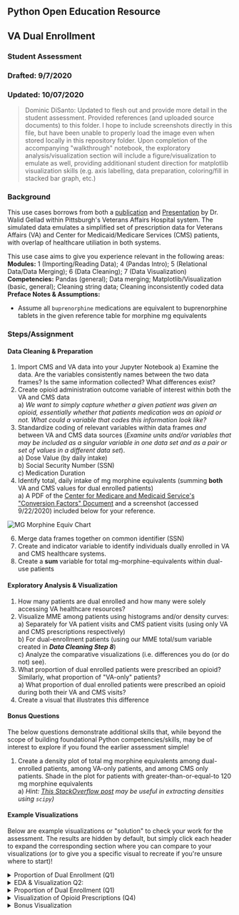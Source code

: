 ## Python Open Education Resource
## VA Dual Enrollment 
### Student Assessment
### Drafted: 9/7/2020
### Updated: 10/07/2020
 > Dominic DiSanto: Updated to flesh out and provide more detail in the student assessment. Provided references (and uploaded source documents) to this folder. I hope to include screenshots directly in this file, but have been unable to properly load the image even when stored locally in this repository folder. Upon completion of the accompanying "walkthrough" notebook, the exploratory analysis/visualization section will include a figure/visualization to emulate as well, providing additionanl student direction for matplotlib visualization skills (e.g. axis labelling, data preparation, coloring/fill in stacked bar graph, etc.) 

### Background  
This use cases borrows from both a [publication](https://www.ncbi.nlm.nih.gov/pmc/articles/PMC6219924/) and [Presentation](https://www.hsrd.research.va.gov/for_researchers/cyber_seminars/archives/video_archive.cfm?SessionID=3543)  by Dr. Walid Gellad within Pittsburgh's Veterans Affairs Hospital system. The simulated data emulates a simplified set of prescription data for Veterans Affairs (VA) and Center for Medicaid/Medicare Services (CMS) patients, with overlap of healthcare utiliation in both systems. 
  
This use case aims to give you experience relevant in the following areas: \
**Modules:** 1 (Importing/Reading Data); 4 (Pandas Intro); 5 (Relational Data/Data Merging); 6 (Data Cleaning); 7 (Data Visualization) \
**Competencies:** Pandas (general); Data merging; Matplotlib/Visualization (basic, general); Cleaning string data; Cleaning inconsistently coded data   
**Preface Notes & Assumptions:**  
- Assume all `buprenorphine` medications are equivalent to buprenorphine tablets in the given reference table for morphine mg equivalents 

### Steps/Assignment

#### Data Cleaning & Preparation
1) Import CMS and VA data into your Jupyter Notebook
    a) Examine the data. Are the variables consistently names between the two data frames? Is the same information collected? What differences exist? 
2) Create opioid administration outcome variable of interest within both the VA and CMS data  
    a) *We want to simply capture whether a given patient was given an opioid, essentially whether that patients medication was an opioid or not. What could a variable that codes this information look like?*
3) Standardize coding of relevant variables within data frames *and* between VA and CMS data sources (*Examine units and/or variables that may be included as a singular variable in one data set and as a pair or set of values in a different data set*).  
    a) Dose Value (by daily intake)  
    b) Social Security Number (SSN)  
    c) Medication Duration    
4) Identify total, daily intake of mg morphine equivalents (summing **both** VA and CMS values for dual enrolled patients)  
    a) A PDF of the [Center for Medicare and Medicaid Service's "Conversion Factors" Document](https://www.cms.gov/Medicare/Prescription-Drug-coverage/PrescriptionDrugCovContra/Downloads/Opioid-Morphine-EQ-Conversion-Factors-Aug-2017.pdf) and a screenshot (accessed 9/22/2020) included below for your reference.  
       
![MG Morphine Equiv Chart](https://github.com/domdisanto/Python_OER/blob/master/Use%20Cases/VA%20Dual%20Enrollment%20Case/Instructor%20Materials/Opioid_MorphineMgEquiv.JPG)
  

6) Merge data frames together on common identifier (SSN)  
7) Create and indicator variable to identify individuals dually enrolled in VA and CMS healthcare systems.    
8) Create a **sum** variable for total mg-morphine-equivalents within dual-use patients    
    
    
#### Exploratory Analysis & Visualization
1) How many patients are dual enrolled and how many were solely accessing VA healthcare resources?  
2) Visualize MME among patients using histograms and/or density curves:  
    a) Separately for VA patient visits and CMS patient visits (using only VA and CMS prescriptions respectively)  
    b) For dual-enrollment patients (using our MME total/sum variable created in ***Data Cleaning Step 8***)   
    c) Analyze the comparative visualizations (i.e. differences you do (or do not) see).
3) What proportion of dual enrolled patients were prescribed an opioid? Similarly, what proportion of "VA-only" patients?  
     a) What proportion of dual enrolled patients were prescribed an opioid during both their VA and CMS visits? 
4) Create a visual that illustrates this difference    


#### Bonus Questions

The below questions demonstrate additional skills that, while beyond the scope of building foundational Python competencies/skills, may be of interest to explore if you found the earlier assessment simple!

1) Create a density plot of total mg morphine equivalents among dual-enrolled patients, among VA-only patients, and among CMS only patients. Shade in the plot for patients with greater-than-or-equal-to 120 mg morphine equivalents   
     a) *Hint: [This StackOverflow post](https://stackoverflow.com/questions/39666591/how-to-extract-x-y-data-from-kdensity-plot-from-matplotlib-for-python) may be useful in extracting densities using `scipy`)*


#### Example Visualizations  
  
Below are example visualizations or "solution" to check your work for the assessment. The results are hidden by default, but simply click each header to expand the corresponding section where you can compare to your visualizations (or to give you a specific visual to recreate if you're unsure where to start)!
   
<details>  
<summary> Proportion of Dual Enrollment (Q1) </summary>
In total, there are 808 patients, 424 VA-only patients and 384 CMS patients. All of the CMS patients are contained within the VA data, so we also have 384 dual-enrolled patients. 

![Dual Enrollment Bar](https://github.com/domdisanto/Python_OER/blob/master/Use%20Cases/VA%20Dual%20Enrollment%20Case/Instructor%20Materials/Dual_Enrollment_bar.png)  
</details>  

  
<details>
<summary>EDA & Visualization Q2:</summary>    
 
![CMS MME Density](https://github.com/domdisanto/Python_OER/blob/master/Use%20Cases/VA%20Dual%20Enrollment%20Case/Instructor%20Materials/CMS_MME_Dens.png)
![CMS MME Histogram](https://github.com/domdisanto/Python_OER/blob/master/Use%20Cases/VA%20Dual%20Enrollment%20Case/Instructor%20Materials/CMS_MME_Hist.png)  
![VA MME Density](https://github.com/domdisanto/Python_OER/blob/master/Use%20Cases/VA%20Dual%20Enrollment%20Case/Instructor%20Materials/VA_MME_Dens.png)
![VA MME Histogram](https://github.com/domdisanto/Python_OER/blob/master/Use%20Cases/VA%20Dual%20Enrollment%20Case/Instructor%20Materials/VA_MME_Hist.png)    
![Dual MME Density](https://github.com/domdisanto/Python_OER/blob/master/Use%20Cases/VA%20Dual%20Enrollment%20Case/Instructor%20Materials/Dual_MME_Dens.png)
![Dual MME Histogram](https://github.com/domdisanto/Python_OER/blob/master/Use%20Cases/VA%20Dual%20Enrollment%20Case/Instructor%20Materials/Dual_MME_Hist.png)  
</details>


<details>  
<summary> Proportion of Dual Enrollment (Q1) </summary>
Of 424 total "VA-only" patients, 157, (37.03%) were prescribed an opioid by their respective VA hospital.      <br>
Of 384 total "CMS-only" patients, 196, (51.04%) were prescribed an opioid by their CMS hospital visit.     <br>
Of 384 total dually-enrolled patients, 274, (71.35%) were prescribed an opioid by either the VA *or* CMS healthcare systems.    <br>
Of 384 total dually-enrolled patients, 79, (20.57%) were prescribed an opioid by either the VA *or* CMS healthcare systems.   <br>
</details>  

<details>  
<summary> Visualization of Opioid Prescriptions (Q4)  </summary>
Included are some example, summary visualiations for Question 4, but the question is deliberately left open-ended, so your visualizations may not mirror teh format or structure (or possibly even contain different information) than those presented below. Proper visualizations should include a descriptive title, label axes, sufficiently be able to present information with little-to-no additional description/contextualization.     
   
A last note, there is nothing "incorrect" about plotting frequencies when comparing our patient populations. However as we are most interested in comparing differences in "rates", proportions/percentages convey a more apt comparison than do simple frequency/count data.  

![Opioid Proportion (1)](https://github.com/domdisanto/Python_OER/blob/master/Use%20Cases/VA%20Dual%20Enrollment%20Case/Instructor%20Materials/q4_opioid_viz1.png)  
![Opioid Proportion (2)](https://github.com/domdisanto/Python_OER/blob/master/Use%20Cases/VA%20Dual%20Enrollment%20Case/Instructor%20Materials/q4_opioid_viz2.png)  
</details>

<details>
<summary> Bonus Visualization</summary> 
 
![VA Bonus Shade Density](https://github.com/domdisanto/Python_OER/blob/master/Use%20Cases/VA%20Dual%20Enrollment%20Case/Instructor%20Materials/VA_bonusviz.png)
![Dual Bonus Shade Density](https://github.com/domdisanto/Python_OER/blob/master/Use%20Cases/VA%20Dual%20Enrollment%20Case/Instructor%20Materials/dual_bonusviz.png)
![CMS Bonus Shade Density](https://github.com/domdisanto/Python_OER/blob/master/Use%20Cases/VA%20Dual%20Enrollment%20Case/Instructor%20Materials/CMS_bonusviz.png)
</details>
